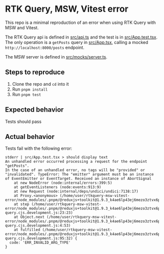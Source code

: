 # RTK Query, MSW, Vitest error

This repo is a minimal reproduction of an error when using RTK Query with MSW and Vitest.

The RTK Query api is defined in [src/api.ts](src/api.ts) and the test is in [src/App.test.tsx](src/App.test.tsx). The only operation is a `getPosts` query in [src/App.tsx](src/App.tsx), calling a mocked `http://localhost:8000/posts` endpoint.

The MSW server is defined in [src/mocks/server.ts](src/mocks/server.ts).

## Steps to reproduce

1. Clone the repo and `cd` into it
2. Run `pnpm install`
3. Run `pnpm test`

## Expected behavior

Tests should pass

## Actual behavior

Tests fail with the following error:

```
stderr | src/App.test.tsx > should display text
An unhandled error occurred processing a request for the endpoint "getPosts".
In the case of an unhandled error, no tags will be "provided" or "invalidated". TypeError: The "emitter" argument must be an instance of EventEmitter or EventTarget. Received an instance of AbortSignal
    at new NodeError (node:internal/errors:399:5)
    at getEventListeners (node:events:913:9)
    at new Request (node:internal/deps/undici/undici:7138:17)
    at Proxy.<anonymous> (/home/user/rtkquery-msw-vitest-error/node_modules/.pnpm/@reduxjs+toolkit@1.9.3_k4ae6lp43ej6mezo3ztvx6pykq/node_modules/@reduxjs/toolkit/src/query/fetchBaseQuery.ts:267:21)
    at step (/home/user/rtkquery-msw-vitest-error/node_modules/.pnpm/@reduxjs+toolkit@1.9.3_k4ae6lp43ej6mezo3ztvx6pykq/node_modules/@reduxjs/toolkit/dist/query/rtk-query.cjs.development.js:23:23)
    at Object.next (/home/user/rtkquery-msw-vitest-error/node_modules/.pnpm/@reduxjs+toolkit@1.9.3_k4ae6lp43ej6mezo3ztvx6pykq/node_modules/@reduxjs/toolkit/dist/query/rtk-query.cjs.development.js:4:53)
    at fulfilled (/home/user/rtkquery-msw-vitest-error/node_modules/.pnpm/@reduxjs+toolkit@1.9.3_k4ae6lp43ej6mezo3ztvx6pykq/node_modules/@reduxjs/toolkit/dist/query/rtk-query.cjs.development.js:95:32) {
  code: 'ERR_INVALID_ARG_TYPE'
}
```
